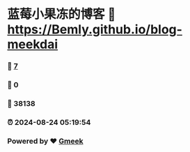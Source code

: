 # 蓝莓小果冻的博客 :link: https://Bemly.github.io/blog-meekdai 
### :page_facing_up: [7](https://Bemly.github.io/blog-meekdai/tag.html) 
### :speech_balloon: 0 
### :hibiscus: 38138 
### :alarm_clock: 2024-08-24 05:19:54 
### Powered by :heart: [Gmeek](https://github.com/Meekdai/Gmeek)
